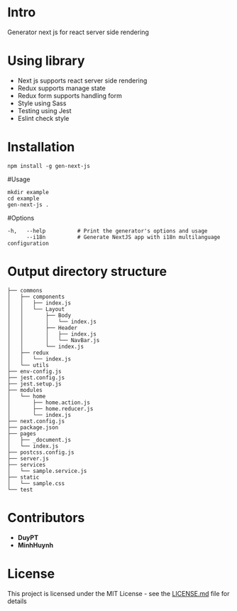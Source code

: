 # Intro
Generator next js for react server side rendering 

# Using library

- Next js supports react server side rendering
- Redux supports manage state
- Redux form supports handling form
- Style using Sass
- Testing using Jest
- Eslint check style

# Installation
```
npm install -g gen-next-js
```

#Usage
```
mkdir example
cd example
gen-next-js .
```

#Options
```
-h,   --help          # Print the generator's options and usage
      --i18n          # Generate NextJS app with i18n multilanguage configuration
```

# Output directory structure
```
├── commons
│   ├── components
│   │   ├── index.js
│   │   └── Layout
│   │       ├── Body
│   │       │   └── index.js
│   │       ├── Header
│   │       │   ├── index.js
│   │       │   └── NavBar.js
│   │       └── index.js
│   ├── redux
│   │   └── index.js
│   └── utils
├── env-config.js
├── jest.config.js
├── jest.setup.js
├── modules
│   └── home
│       ├── home.action.js
│       ├── home.reducer.js
│       └── index.js
├── next.config.js
├── package.json
├── pages
│   ├── _document.js
│   └── index.js
├── postcss.config.js
├── server.js
├── services
│   └── sample.service.js
├── static
│   └── sample.css
└── test
```
# Contributors

* **DuyPT**
* **MinhHuynh**

# License
This project is licensed under the MIT License - see the [LICENSE.md](LICENSE.md) file for details
